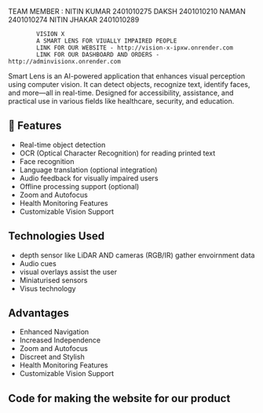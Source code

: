 TEAM MEMBER : NITIN KUMAR 2401010275 
              DAKSH 2401010210
              NAMAN 2401010274
              NITIN JHAKAR 2401010289

            VISION X 
            A SMART LENS FOR VIUALLY IMPAIRED PEOPLE
            LINK FOR OUR WEBSITE - http://vision-x-ipxw.onrender.com
            LINK FOR OUR DASHBOARD AND ORDERS - http://adminvisionx.onrender.com 

Smart Lens is an AI-powered application that enhances visual perception using computer vision. It can detect objects, recognize text, identify faces, and more—all in real-time. Designed for accessibility, assistance, and practical use in various fields like healthcare, security, and education.

## 🚀 Features

-  Real-time object detection
-  OCR (Optical Character Recognition) for reading printed text
-  Face recognition
-  Language translation (optional integration)
-  Audio feedback for visually impaired users
-  Offline processing support (optional)
-  Zoom and Autofocus
-  Health Monitoring Features
-  Customizable Vision Support

## Technologies Used
-  depth sensor like LiDAR AND cameras (RGB/IR) gather envoirnment data  
-  Audio cues
-  visual overlays assist the user 
-  Miniaturised sensors
-  Visus technology 

## Advantages 
-  Enhanced Navigation
-  Increased Independence
-  Zoom and Autofocus
-  Discreet and Stylish
-  Health Monitoring Features
-  Customizable Vision Support

## Code for making the website for our product 
 
